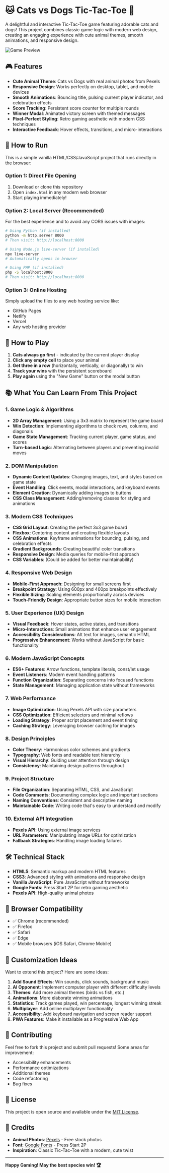 # 🐱 Cats vs Dogs Tic-Tac-Toe 🐶

A delightful and interactive Tic-Tac-Toe game featuring adorable cats and dogs! This project combines classic game logic with modern web design, creating an engaging experience with cute animal themes, smooth animations, and responsive design.

![Game Preview](https://images.pexels.com/photos/1108099/pexels-photo-1108099.jpeg?auto=compress&cs=tinysrgb&w=600&h=300&fit=crop)

## 🎮 Features

- **Cute Animal Theme**: Cats vs Dogs with real animal photos from Pexels
- **Responsive Design**: Works perfectly on desktop, tablet, and mobile devices
- **Smooth Animations**: Bouncing title, pulsing current player indicator, and celebration effects
- **Score Tracking**: Persistent score counter for multiple rounds
- **Winner Modal**: Animated victory screen with themed messages
- **Pixel-Perfect Styling**: Retro gaming aesthetic with modern CSS techniques
- **Interactive Feedback**: Hover effects, transitions, and micro-interactions

## 🚀 How to Run

This is a simple vanilla HTML/CSS/JavaScript project that runs directly in the browser:

### Option 1: Direct File Opening
1. Download or clone this repository
2. Open `index.html` in any modern web browser
3. Start playing immediately!

### Option 2: Local Server (Recommended)
For the best experience and to avoid any CORS issues with images:

```bash
# Using Python (if installed)
python -m http.server 8000
# Then visit: http://localhost:8000

# Using Node.js live-server (if installed)
npx live-server
# Automatically opens in browser

# Using PHP (if installed)
php -S localhost:8000
# Then visit: http://localhost:8000
```

### Option 3: Online Hosting
Simply upload the files to any web hosting service like:
- GitHub Pages
- Netlify
- Vercel
- Any web hosting provider

## 🎯 How to Play

1. **Cats always go first** - indicated by the current player display
2. **Click any empty cell** to place your animal
3. **Get three in a row** (horizontally, vertically, or diagonally) to win
4. **Track your wins** with the persistent scoreboard
5. **Play again** using the "New Game" button or the modal button

## 📚 What You Can Learn From This Project

### 1. **Game Logic & Algorithms**
- **2D Array Management**: Using a 3x3 matrix to represent the game board
- **Win Detection**: Implementing algorithms to check rows, columns, and diagonals
- **Game State Management**: Tracking current player, game status, and scores
- **Turn-based Logic**: Alternating between players and preventing invalid moves

### 2. **DOM Manipulation**
- **Dynamic Content Updates**: Changing images, text, and styles based on game state
- **Event Handling**: Click events, modal interactions, and keyboard events
- **Element Creation**: Dynamically adding images to buttons
- **CSS Class Management**: Adding/removing classes for styling and animations

### 3. **Modern CSS Techniques**
- **CSS Grid Layout**: Creating the perfect 3x3 game board
- **Flexbox**: Centering content and creating flexible layouts
- **CSS Animations**: Keyframe animations for bouncing, pulsing, and celebration effects
- **Gradient Backgrounds**: Creating beautiful color transitions
- **Responsive Design**: Media queries for mobile-first approach
- **CSS Variables**: (Could be added for better maintainability)

### 4. **Responsive Web Design**
- **Mobile-First Approach**: Designing for small screens first
- **Breakpoint Strategy**: Using 600px and 400px breakpoints effectively
- **Flexible Sizing**: Scaling elements proportionally across devices
- **Touch-Friendly Design**: Appropriate button sizes for mobile interaction

### 5. **User Experience (UX) Design**
- **Visual Feedback**: Hover states, active states, and transitions
- **Micro-Interactions**: Small animations that enhance user engagement
- **Accessibility Considerations**: Alt text for images, semantic HTML
- **Progressive Enhancement**: Works without JavaScript for basic functionality

### 6. **Modern JavaScript Concepts**
- **ES6+ Features**: Arrow functions, template literals, const/let usage
- **Event Listeners**: Modern event handling patterns
- **Function Organization**: Separating concerns into focused functions
- **State Management**: Managing application state without frameworks

### 7. **Web Performance**
- **Image Optimization**: Using Pexels API with size parameters
- **CSS Optimization**: Efficient selectors and minimal reflows
- **Loading Strategy**: Proper script placement and event timing
- **Caching Strategy**: Leveraging browser caching for images

### 8. **Design Principles**
- **Color Theory**: Harmonious color schemes and gradients
- **Typography**: Web fonts and readable text hierarchy
- **Visual Hierarchy**: Guiding user attention through design
- **Consistency**: Maintaining design patterns throughout

### 9. **Project Structure**
- **File Organization**: Separating HTML, CSS, and JavaScript
- **Code Comments**: Documenting complex logic and important sections
- **Naming Conventions**: Consistent and descriptive naming
- **Maintainable Code**: Writing code that's easy to understand and modify

### 10. **External API Integration**
- **Pexels API**: Using external image services
- **URL Parameters**: Manipulating image URLs for optimization
- **Fallback Strategies**: Handling image loading failures

## 🛠️ Technical Stack

- **HTML5**: Semantic markup and modern HTML features
- **CSS3**: Advanced styling with animations and responsive design
- **Vanilla JavaScript**: Pure JavaScript without frameworks
- **Google Fonts**: Press Start 2P for retro gaming aesthetic
- **Pexels API**: High-quality animal photos

## 📱 Browser Compatibility

- ✅ Chrome (recommended)
- ✅ Firefox
- ✅ Safari
- ✅ Edge
- ✅ Mobile browsers (iOS Safari, Chrome Mobile)

## 🎨 Customization Ideas

Want to extend this project? Here are some ideas:

1. **Add Sound Effects**: Win sounds, click sounds, background music
2. **AI Opponent**: Implement computer player with different difficulty levels
3. **Themes**: Add more animal themes (birds vs fish, etc.)
4. **Animations**: More elaborate winning animations
5. **Statistics**: Track games played, win percentage, longest winning streak
6. **Multiplayer**: Add online multiplayer functionality
7. **Accessibility**: Add keyboard navigation and screen reader support
8. **PWA Features**: Make it installable as a Progressive Web App

## 🤝 Contributing

Feel free to fork this project and submit pull requests! Some areas for improvement:
- Accessibility enhancements
- Performance optimizations
- Additional themes
- Code refactoring
- Bug fixes

## 📄 License

This project is open source and available under the [MIT License](LICENSE).

## 🙏 Credits

- **Animal Photos**: [Pexels](https://pexels.com) - Free stock photos
- **Font**: [Google Fonts](https://fonts.google.com) - Press Start 2P
- **Inspiration**: Classic Tic-Tac-Toe with a modern, cute twist

---

**Happy Gaming! May the best species win! 🏆**